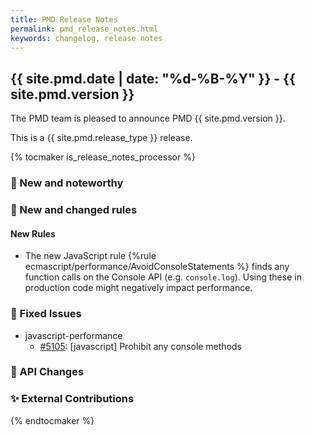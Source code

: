 ```yaml
---
title: PMD Release Notes
permalink: pmd_release_notes.html
keywords: changelog, release notes
---
```


## {{ site.pmd.date | date: "%d-%B-%Y" }} - {{ site.pmd.version }}

The PMD team is pleased to announce PMD {{ site.pmd.version }}.

This is a {{ site.pmd.release_type }} release.

{% tocmaker is_release_notes_processor %}

### 🚀 New and noteworthy

### 🌟 New and changed rules
#### New Rules

* The new JavaScript rule {%rule ecmascript/performance/AvoidConsoleStatements %} finds any function calls
  on the Console API (e.g. `console.log`). Using these in production code might negatively impact performance.

### 🐛 Fixed Issues
* javascript-performance
  * [#5105](https://github.com/pmd/pmd/issues/5105): \[javascript] Prohibit any console methods

### 🚨 API Changes

### ✨ External Contributions

{% endtocmaker %}

